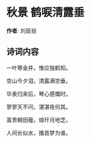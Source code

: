 # 秋景 鹤唳清露垂

**作者**: 刘辰翁

## 诗词内容

一叶寒金井，惟应独鹤知。

空山今夕泪，清露满空垂。

华表归来后，琴心感慨时。

寥寥天不问，湛湛夜何其。

富贵朝田薤，琅玕月地芝。

人间长似水，搔首梦为谁。

